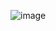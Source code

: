 ![image](https://user-images.githubusercontent.com/73323188/122919614-643c5800-d39b-11eb-93d1-40cf49be3b4d.png)


